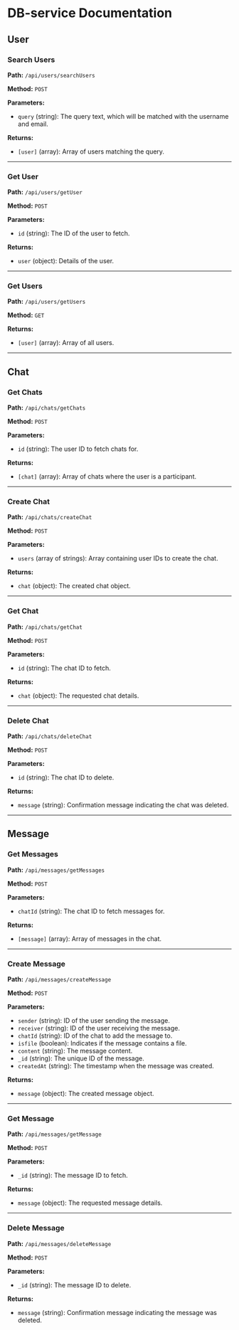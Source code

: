 # DB-service Documentation

## User

### Search Users
**Path:** `/api/users/searchUsers`

**Method:** `POST`

**Parameters:**
- `query` (string): The query text, which will be matched with the username and email.

**Returns:**
- `[user]` (array): Array of users matching the query.

---

### Get User
**Path:** `/api/users/getUser`

**Method:** `POST`

**Parameters:**
- `id` (string): The ID of the user to fetch.

**Returns:**
- `user` (object): Details of the user.

---

### Get Users
**Path:** `/api/users/getUsers`

**Method:** `GET`

**Returns:**
- `[user]` (array): Array of all users.

---

## Chat

### Get Chats
**Path:** `/api/chats/getChats`

**Method:** `POST`

**Parameters:**
- `id` (string): The user ID to fetch chats for.

**Returns:**
- `[chat]` (array): Array of chats where the user is a participant.

---

### Create Chat
**Path:** `/api/chats/createChat`

**Method:** `POST`

**Parameters:**
- `users` (array of strings): Array containing user IDs to create the chat.

**Returns:**
- `chat` (object): The created chat object.

---

### Get Chat
**Path:** `/api/chats/getChat`

**Method:** `POST`

**Parameters:**
- `id` (string): The chat ID to fetch.

**Returns:**
- `chat` (object): The requested chat details.

---

### Delete Chat
**Path:** `/api/chats/deleteChat`

**Method:** `POST`

**Parameters:**
- `id` (string): The chat ID to delete.

**Returns:**
- `message` (string): Confirmation message indicating the chat was deleted.

---

## Message

### Get Messages
**Path:** `/api/messages/getMessages`

**Method:** `POST`

**Parameters:**
- `chatId` (string): The chat ID to fetch messages for.

**Returns:**
- `[message]` (array): Array of messages in the chat.

---

### Create Message
**Path:** `/api/messages/createMessage`

**Method:** `POST`

**Parameters:**
- `sender` (string): ID of the user sending the message.
- `receiver` (string): ID of the user receiving the message.
- `chatId` (string): ID of the chat to add the message to.
- `isfile` (boolean): Indicates if the message contains a file.
- `content` (string): The message content.
- `_id` (string): The unique ID of the message.
- `createdAt` (string): The timestamp when the message was created.

**Returns:**
- `message` (object): The created message object.

---

### Get Message
**Path:** `/api/messages/getMessage`

**Method:** `POST`

**Parameters:**
- `_id` (string): The message ID to fetch.

**Returns:**
- `message` (object): The requested message details.

---

### Delete Message
**Path:** `/api/messages/deleteMessage`

**Method:** `POST`

**Parameters:**
- `_id` (string): The message ID to delete.

**Returns:**
- `message` (string): Confirmation message indicating the message was deleted.

